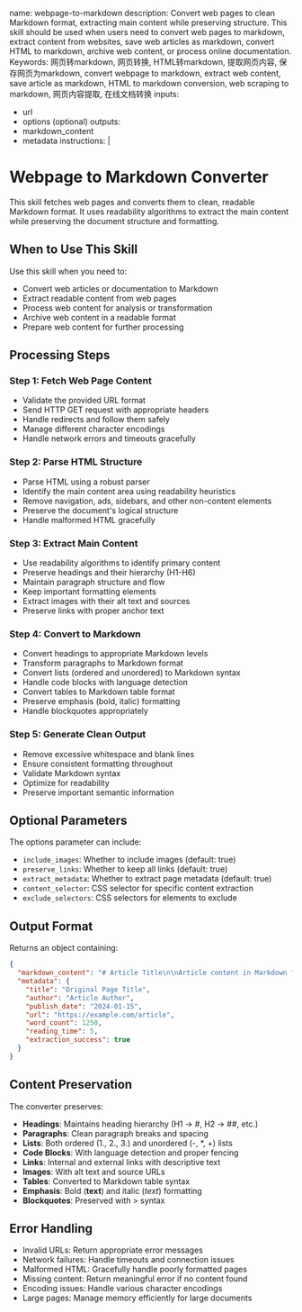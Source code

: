 name: webpage-to-markdown
description: Convert web pages to clean Markdown format, extracting main content while preserving structure. This skill should be used when users need to convert web pages to markdown, extract content from websites, save web articles as markdown, convert HTML to markdown, archive web content, or process online documentation. Keywords: 网页转markdown, 网页转换, HTML转markdown, 提取网页内容, 保存网页为markdown, convert webpage to markdown, extract web content, save article as markdown, HTML to markdown conversion, web scraping to markdown, 网页内容提取, 在线文档转换
inputs:
  - url
  - options (optional)
outputs:
  - markdown_content
  - metadata
instructions: |
  # Webpage to Markdown Converter
  
  This skill fetches web pages and converts them to clean, readable Markdown format. It uses readability algorithms to extract the main content while preserving the document structure and formatting.
  
  ## When to Use This Skill
  
  Use this skill when you need to:
  - Convert web articles or documentation to Markdown
  - Extract readable content from web pages
  - Process web content for analysis or transformation
  - Archive web content in a readable format
  - Prepare web content for further processing
  
  ## Processing Steps
  
  ### Step 1: Fetch Web Page Content
  - Validate the provided URL format
  - Send HTTP GET request with appropriate headers
  - Handle redirects and follow them safely
  - Manage different character encodings
  - Handle network errors and timeouts gracefully
  
  ### Step 2: Parse HTML Structure
  - Parse HTML using a robust parser
  - Identify the main content area using readability heuristics
  - Remove navigation, ads, sidebars, and other non-content elements
  - Preserve the document's logical structure
  - Handle malformed HTML gracefully
  
  ### Step 3: Extract Main Content
  - Use readability algorithms to identify primary content
  - Preserve headings and their hierarchy (H1-H6)
  - Maintain paragraph structure and flow
  - Keep important formatting elements
  - Extract images with their alt text and sources
  - Preserve links with proper anchor text
  
  ### Step 4: Convert to Markdown
  - Convert headings to appropriate Markdown levels
  - Transform paragraphs to Markdown format
  - Convert lists (ordered and unordered) to Markdown syntax
  - Handle code blocks with language detection
  - Convert tables to Markdown table format
  - Preserve emphasis (bold, italic) formatting
  - Handle blockquotes appropriately
  
  ### Step 5: Generate Clean Output
  - Remove excessive whitespace and blank lines
  - Ensure consistent formatting throughout
  - Validate Markdown syntax
  - Optimize for readability
  - Preserve important semantic information
  
  ## Optional Parameters
  
  The options parameter can include:
  - `include_images`: Whether to include images (default: true)
  - `preserve_links`: Whether to keep all links (default: true)
  - `extract_metadata`: Whether to extract page metadata (default: true)
  - `content_selector`: CSS selector for specific content extraction
  - `exclude_selectors`: CSS selectors for elements to exclude
  
  ## Output Format
  
  Returns an object containing:
  ```json
  {
    "markdown_content": "# Article Title\n\nArticle content in Markdown format...",
    "metadata": {
      "title": "Original Page Title",
      "author": "Article Author",
      "publish_date": "2024-01-15",
      "url": "https://example.com/article",
      "word_count": 1250,
      "reading_time": 5,
      "extraction_success": true
    }
  }
  ```
  
  ## Content Preservation
  
  The converter preserves:
  - **Headings**: Maintains heading hierarchy (H1 → #, H2 → ##, etc.)
  - **Paragraphs**: Clean paragraph breaks and spacing
  - **Lists**: Both ordered (1., 2., 3.) and unordered (-, *, +) lists
  - **Code Blocks**: With language detection and proper fencing
  - **Links**: Internal and external links with descriptive text
  - **Images**: With alt text and source URLs
  - **Tables**: Converted to Markdown table syntax
  - **Emphasis**: Bold (**text**) and italic (*text*) formatting
  - **Blockquotes**: Preserved with > syntax
  
  ## Error Handling
  
  - Invalid URLs: Return appropriate error messages
  - Network failures: Handle timeouts and connection issues
  - Malformed HTML: Gracefully handle poorly formatted pages
  - Missing content: Return meaningful error if no content found
  - Encoding issues: Handle various character encodings
  - Large pages: Manage memory efficiently for large documents